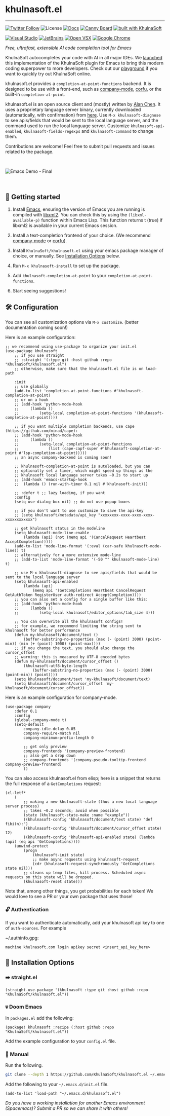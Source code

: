 # khulnasoft.el

---

[![Twitter Follow](https://img.shields.io/badge/style--blue?style=social&logo=twitter&label=Follow%20%40khulnasoft)](https://twitter.com/intent/follow?screen_name=khulnasoft)
![License](https://img.shields.io/github/license/KhulnaSoft/khulnasoft.vim)
[![Docs](https://img.shields.io/badge/KhulnaSoft%20Docs-09B6A2)](https://docs.khulnasoft.com)
[![Canny Board](https://img.shields.io/badge/Feature%20Requests-6b69ff)](https://khulnasoft.canny.io/feature-requests/)
[![built with KhulnaSoft](https://khulnasoft.com/badges/main)](https://khulnasoft.com?repo_name=khulnasoft%2Fkhulnasoft.el)

[![Visual Studio](https://img.shields.io/visual-studio-marketplace/i/KhulnaSoft.khulnasoft?label=Visual%20Studio&logo=visualstudio)](https://marketplace.visualstudio.com/items?itemName=KhulnaSoft.khulnasoft)
[![JetBrains](https://img.shields.io/jetbrains/plugin/d/20540?label=JetBrains)](https://plugins.jetbrains.com/plugin/20540-khulnasoft/)
[![Open VSX](https://img.shields.io/open-vsx/dt/KhulnaSoft/khulnasoft?label=Open%20VSX)](https://open-vsx.org/extension/KhulnaSoft/khulnasoft)
[![Google Chrome](https://img.shields.io/chrome-web-store/users/hobjkcpmjhlegmobgonaagepfckjkceh?label=Google%20Chrome&logo=googlechrome&logoColor=FFFFFF)](https://chrome.google.com/webstore/detail/khulnasoft/hobjkcpmjhlegmobgonaagepfckjkceh)

_Free, ultrafast, extensible AI code completion tool for Emacs_

KhulnaSoft autocompletes your code with AI in all major IDEs. We [launched](https://www.khulnasoft.com/blog/khulnasoft-copilot-alternative-in-emacs) this implementation of the KhulnaSoft plugin for Emacs to bring this modern coding superpower to more developers. Check out our [playground](https://www.khulnasoft.com/playground) if you want to quickly try out KhulnaSoft online.

khulnasoft.el provides a `completion-at-point-functions` backend. It is designed to be use with a front-end, such as [company-mode](https://company-mode.github.io/), [corfu](https://github.com/minad/corfu), or the built-in `completion-at-point`.

khulnasoft.el is an open source client and (mostly) written by [Alan Chen](https://github.com/Alan-Chen99). It uses a proprietary language server binary, currently downloaded (automatically, with confirmation) from [here](https://github.com/KhulnaSoft/khulnasoft/releases/). Use `M-x khulnasoft-diagnose` to see apis/fields that would be sent to the local language server, and the command used to run the local language server. Customize `khulnasoft-api-enabled`, `khulnasoft-fields-regexps` and `khulnasoft-command` to change them.

Contributions are welcome! Feel free to submit pull requests and issues related to the package.

<br />

![Emacs Demo - Final](https://user-images.githubusercontent.com/7545794/219270660-f14ddb8c-7087-4d97-9a15-b043467a2c00.gif)

<br />

## 🚀 Getting started

1. Install [Emacs](https://www.gnu.org/software/emacs/), ensuring the version of Emacs you are running is compiled with [libxml2](https://www.gnu.org/software/emacs/manual/html_node/elisp/Parsing-HTML_002fXML.html). You can check this by using the `(libxml-available-p)` function within Emacs Lisp. This function returns t (true) if libxml2 is available in your current Emacs session.

2. Install a text-completion frontend of your choice. (We recommend [company-mode](https://company-mode.github.io/) or [corfu](https://github.com/minad/corfu)).

3. Install `KhulnaSoft/khulnasoft.el` using your emacs package manager of
choice, or manually. See [Installation Options](#-installation-options) below.

4. Run `M-x khulnasoft-install` to set up the package.

5. Add `khulnasoft-completion-at-point` to your `completion-at-point-functions`.

6. Start seeing suggestions!

## 🛠️ Configuration

You can see all customization options via `M-x customize`.
(better documentation coming soon!)

Here is an example configuration:
```elisp
;; we recommend using use-package to organize your init.el
(use-package khulnasoft
    ;; if you use straight
    ;; :straight '(:type git :host github :repo "KhulnaSoft/khulnasoft.el")
    ;; otherwise, make sure that the khulnasoft.el file is on load-path

    :init
    ;; use globally
    (add-to-list 'completion-at-point-functions #'khulnasoft-completion-at-point)
    ;; or on a hook
    ;; (add-hook 'python-mode-hook
    ;;     (lambda ()
    ;;         (setq-local completion-at-point-functions '(khulnasoft-completion-at-point))))

    ;; if you want multiple completion backends, use cape (https://github.com/minad/cape):
    ;; (add-hook 'python-mode-hook
    ;;     (lambda ()
    ;;         (setq-local completion-at-point-functions
    ;;             (list (cape-capf-super #'khulnasoft-completion-at-point #'lsp-completion-at-point)))))
    ;; an async company-backend is coming soon!

    ;; khulnasoft-completion-at-point is autoloaded, but you can
    ;; optionally set a timer, which might speed up things as the
    ;; khulnasoft local language server takes ~0.2s to start up
    ;; (add-hook 'emacs-startup-hook
    ;;  (lambda () (run-with-timer 0.1 nil #'khulnasoft-init)))

    ;; :defer t ;; lazy loading, if you want
    :config
    (setq use-dialog-box nil) ;; do not use popup boxes

    ;; if you don't want to use customize to save the api-key
    ;; (setq khulnasoft/metadata/api_key "xxxxxxxx-xxxx-xxxx-xxxx-xxxxxxxxxxxx")

    ;; get khulnasoft status in the modeline
    (setq khulnasoft-mode-line-enable
        (lambda (api) (not (memq api '(CancelRequest Heartbeat AcceptCompletion)))))
    (add-to-list 'mode-line-format '(:eval (car-safe khulnasoft-mode-line)) t)
    ;; alternatively for a more extensive mode-line
    ;; (add-to-list 'mode-line-format '(-50 "" khulnasoft-mode-line) t)

    ;; use M-x khulnasoft-diagnose to see apis/fields that would be sent to the local language server
    (setq khulnasoft-api-enabled
        (lambda (api)
            (memq api '(GetCompletions Heartbeat CancelRequest GetAuthToken RegisterUser auth-redirect AcceptCompletion))))
    ;; you can also set a config for a single buffer like this:
    ;; (add-hook 'python-mode-hook
    ;;     (lambda ()
    ;;         (setq-local khulnasoft/editor_options/tab_size 4)))

    ;; You can overwrite all the khulnasoft configs!
    ;; for example, we recommend limiting the string sent to khulnasoft for better performance
    (defun my-khulnasoft/document/text ()
        (buffer-substring-no-properties (max (- (point) 3000) (point-min)) (min (+ (point) 1000) (point-max))))
    ;; if you change the text, you should also change the cursor_offset
    ;; warning: this is measured by UTF-8 encoded bytes
    (defun my-khulnasoft/document/cursor_offset ()
        (khulnasoft-utf8-byte-length
            (buffer-substring-no-properties (max (- (point) 3000) (point-min)) (point))))
    (setq khulnasoft/document/text 'my-khulnasoft/document/text)
    (setq khulnasoft/document/cursor_offset 'my-khulnasoft/document/cursor_offset))
```


Here is an example configuration for company-mode.
```elisp
(use-package company
    :defer 0.1
    :config
    (global-company-mode t)
    (setq-default
        company-idle-delay 0.05
        company-require-match nil
        company-minimum-prefix-length 0

        ;; get only preview
        company-frontends '(company-preview-frontend)
        ;; also get a drop down
        ;; company-frontends '(company-pseudo-tooltip-frontend company-preview-frontend)
        ))
```

You can also access khulnasoft.el from elisp; here is a snippet that returns
the full response of a `GetCompletions` request:
```elisp
(cl-letf*
    (
        ;; making a new khulnasoft-state (thus a new local language server process)
        ;; takes ~0.2 seconds; avoid when possible
        (state (khulnasoft-state-make :name "example"))
        ((khulnasoft-config 'khulnasoft/document/text state) "def fibi(n):")
        ((khulnasoft-config 'khulnasoft/document/cursor_offset state) 12)
        ((khulnasoft-config 'khulnasoft-api-enabled state) (lambda (api) (eq api 'GetCompletions))))
    (unwind-protect
        (progn
            (khulnasoft-init state)
            ;; make async requests using khulnasoft-request
            (cdr (khulnasoft-request-synchronously 'GetCompletions state nil)))
        ;; cleans up temp files, kill process. Scheduled async requests on this state will be dropped.
        (khulnasoft-reset state)))
```
Note that, among other things, you get probabilities for each token!
We would love to see a PR or your own package that uses those!

### 🔓 Authentication
If you want to authenticate automatically, add your khulnasoft api key to one of `auth-sources`. For example

~/.authinfo.gpg:
``` text
machine khulnasoft.com login apikey secret <insert_api_key_here>
```

## 💾 Installation Options

### ➡️ straight.el

```elisp
(straight-use-package '(khulnasoft :type git :host github :repo "KhulnaSoft/khulnasoft.el"))
```

### 💀 Doom Emacs
In `packages.el` add the following:
```elisp
(package! khulnasoft :recipe (:host github :repo "KhulnaSoft/khulnasoft.el"))
```
Add the example configuration to your `config.el` file.


### 💪 Manual

Run the following.

```bash
git clone --depth 1 https://github.com/KhulnaSoft/khulnasoft.el ~/.emacs.d/khulnasoft.el
```

Add the following to your `~/.emacs.d/init.el` file.

```elisp
(add-to-list 'load-path "~/.emacs.d/khulnasoft.el")
```

*Do you have a working installation for another Emacs environment (Spacemacs)? Submit a PR so we can share it with others!*

